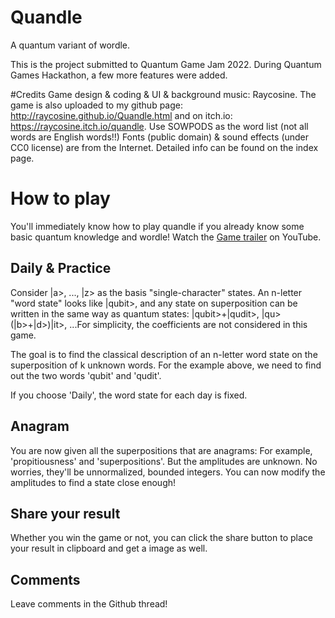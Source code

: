 # Quandle
A quantum variant of wordle.

This is the project submitted to Quantum Game Jam 2022. During Quantum Games Hackathon, a few more features were added. 

#Credits
Game design & coding & UI & background music: Raycosine.
The game is also uploaded to my github page: http://raycosine.github.io/Quandle.html and on itch.io: https://raycosine.itch.io/quandle.
Use SOWPODS as the word list (not all words are English words!!)
Fonts (public domain) & sound effects (under CC0 license) are from the Internet. Detailed info can be found on the index page.

# How to play

You'll immediately know how to play quandle if you already know some basic quantum knowledge and wordle! Watch the [Game trailer](https://www.youtube.com/watch?v=q_zJioewPww) on YouTube.

## Daily & Practice
Consider |a>, ..., |z> as the basis "single-character" states. An n-letter "word state" looks like |qubit>, and any state on superposition can be written in the same way as quantum states: |qubit>+|qudit>, |qu>(|b>+|d>)|it>, ...For simplicity, the coefficients are not considered in this game.

The goal is to find the classical description of an n-letter word state on the superposition of k unknown words. For the example above, we need to find out the two words 'qubit' and 'qudit'.

If you choose 'Daily', the word state for each day is fixed.

## Anagram
You are now given all the superpositions that are anagrams: For example, 'propitiousness' and 'superpositions'. But the amplitudes are unknown. No worries, they'll be unnormalized, bounded integers. You can now modify the amplitudes to find a state close enough!

## Share your result
Whether you win the game or not, you can click the share button to place your result in clipboard and get a image as well.

## Comments
Leave comments in the Github thread!
